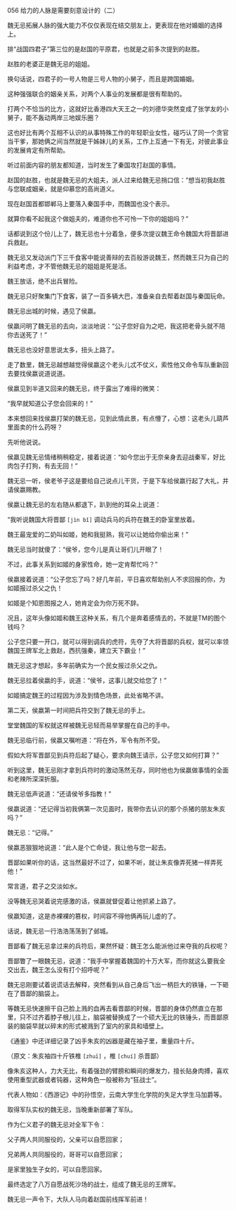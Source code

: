 056 给力的人脉是需要刻意设计的（二）




魏无忌拓展人脉的强大能力不仅仅表现在结交朋友上，更表现在他对婚姻的选择上。

排“战国四君子”第三位的是赵国的平原君，也就是之前多次提到的赵胜。

赵胜的老婆正是魏无忌的姐姐。

换句话说，四君子的一号人物是三号人物的小舅子，而且是跨国婚姻。

这种强强联合的姻亲关系，对两个人事业的发展都是很有帮助的。

打两个不恰当的比方，这就好比香港四大天王之一的刘德华突然变成了张学友的小舅子，能不轰动两岸三地娱乐圈？

这也好比有两个互相不认识的从事特殊工作的年轻职业女性，碰巧认了同一个贪官当干爹，那她俩之间当然就是干姊妹儿的关系，工作上互通一下有无，对彼此事业的发展肯定有所帮助。



听过前面内容的朋友都知道，当时发生了秦国攻打赵国的事情。

赵国的赵胜，也就是魏无忌的大姐夫，派人过来给魏无忌捎口信：“想当初我赵胜与您联成姻亲，就是仰慕您的高尚道义。

现在赵国首都邯郸马上要落入秦国手中，而魏国也没个表示。

就算你看不起我这个做姐夫的，难道你也不可怜一下你的姐姐吗？”



话都说到这个份儿上了，魏无忌也十分着急，便多次提议魏王命令魏国大将晋鄙进兵救赵。

魏无忌又发动派门下三千食客中能说善辩的去百般游说魏王，然而魏王只为自己的利益考虑，才不管他魏无忌的姐姐是死是活。

魏王放话，绝不出兵冒险。



魏无忌只好聚集门下食客，装了一百多辆大巴，准备亲自去帮着赵国与秦国玩命。

魏无忌出城的时候，遇见了侯嬴。

侯嬴问明了魏无忌的去向，淡淡地说：“公子您好自为之吧，我这把老骨头就不陪你去送死了！”

魏无忌也没好意思说太多，扭头上路了。

走了数里，魏无忌越想越觉得侯嬴这个老头儿忒不仗义，索性他又命令车队重新回去要找侯嬴说道说道。



侯嬴见到半道又回来的魏无忌，终于露出了难得的微笑：

“我早就知道公子您会回来的！”

本来想回来找侯嬴打架的魏无忌，见到此情此景，有点懵了，心想：这老头儿葫芦里面卖的什么药呀？

先听他说说。



侯嬴见魏无忌情绪稍稍稳定，接着说道：“如今您出于无奈亲身去迎战秦军，好比肉包子打狗，有去无回！”

魏无忌一听，侯老爷子这是要给自己说点儿干货，于是下车给侯嬴行起了大礼，并请侯嬴赐教。

侯嬴让魏无忌的左右随从都退下，趴到他的耳朵上说道：

“我听说魏国大将晋鄙 `[jìn bǐ]` 调动兵马的兵符在魏王的卧室里放着。

魏王最宠爱的二奶叫如姬，她和我挺熟，我可以让她给你偷出来！”



魏无忌当时就傻了：“侯爷，您今儿是真让哥们儿开眼了！

不过，此事关系到如姬的身家性命，她一定肯帮忙吗？” 

侯嬴接着说道：“公子您忘了吗？好几年前，平日喜欢帮助别人不求回报的你，为如姬报过杀父之仇！

如姬是个知恩图报之人，她肯定会为你万死不辞。

况且，这年头像如姬和魏王这种关系，有几个是奔着感情去的，不就是TM的图个钱吗？

公子您只要一开口，就可以得到调兵的虎符，先夺了大将晋鄙的兵权，就可以率领魏国王牌军北上救赵，西抗强秦，建立天下霸业！”



魏无忌这才想起，多年前确实为一个民女报过杀父之仇。

魏无忌拉着侯嬴的手，说道：“侯爷，这事儿就交给您了！”

如姬搞定魏王的过程因为涉及到情色场景，此处省略不讲。



第二天，侯嬴第一时间把兵符交到了魏无忌的手上。

堂堂魏国的军权就这样被魏无忌轻而易举掌握在自己的手中。

魏无忌临行前，侯嬴又嘱咐道：“将在外，军令有所不受。

假如大将军晋鄙见到兵符后起了疑心，要求向魏王请示，公子您又如何打算？”



听到这里，魏无忌刚才拿到兵符时的激动荡然无存，同时他也为侯嬴做事情的全面和老辣所深深折服。

魏无忌低声说道：“还请侯爷多指教！”

侯嬴说道：“还记得当初我俩第一次见面时，我带你去认识的那个杀猪的朋友朱亥吗？”

魏无忌：“记得。”

侯嬴恶狠狠地说道：“此人是个亡命徒，我让他与您一起去。

晋鄙如果听你的话，这当然最好不过了，如果不听，就让朱亥像弄死猪一样弄死他！”



常言道，君子之交淡如水。

没等魏无忌哭着说完感激的话，侯嬴就督促着让他抓紧上路了。

侯嬴知道，这是赤裸裸的篡权，时间容不得他俩再玩儿虚的了。



话说，魏无忌一行浩浩荡荡到了邺城。

晋鄙看了魏无忌拿过来的兵符后，果然怀疑：魏王怎么能派他过来夺我的兵权呢？

晋鄙瞥了一眼魏无忌，说道：“我手中掌握着魏国的十万大军，而你就这么要我全交出去，魏王怎么没有打个招呼呢？”

魏无忌刚要试着说谎话去解释，突然看到从自己身后飞出一柄巨大的铁锤，一下砸在了晋鄙的脑袋上。

等魏无忌快速擦干自己脸上溅的血再去看晋鄙的时候，晋鄙的身体仍然直立在那里，只不过齐着脖子根儿往上，脑袋被替换成了一个硕大无比的铁锤头，而晋鄙原装的脑袋早就以碎末的形式被溅到了室内的家具和墙壁上。



《通鉴》中还详细记录了凶手朱亥的凶器是藏在袖子里，重量四十斤。

（原文：朱亥袖四十斤铁椎 `[zhuī]` ，椎 `[chuí]` 杀晋鄙）



像朱亥这种人，力大无比，有着强劲的臂膀和瞬间的爆发力，擅长贴身肉搏，喜欢使用重型武器或者钝器，这种角色一般被称为“狂战士”。

代表人物如：《西游记》中的孙悟空，云南大学生化学院的失足大学生马加爵等。



取得军队实权的魏无忌，当晚重新部署了军队。

作为仁义君子的魏无忌对全军下令：

父子两人共同服役的，父亲可以自愿回家；

兄弟两人共同服役的，哥哥可以自愿回家；

是家里独生子女的，可以自愿回家。

最终选定了八万自愿战死沙场的战士，组成了魏无忌的王牌军。

魏无忌一声令下，大队人马向着赵国前线挥军前进！

